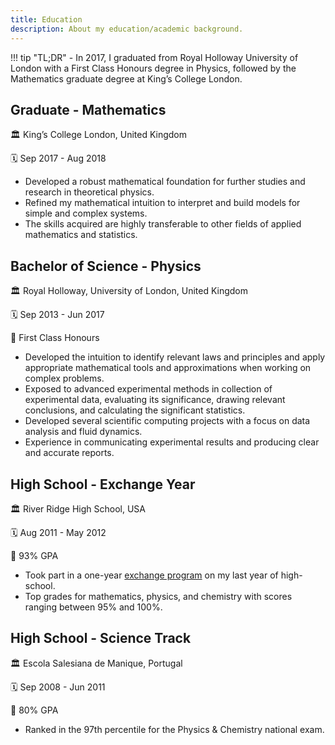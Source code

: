 ```yaml
---
title: Education
description: About my education/academic background.
---
```



!!! tip "TL;DR"
    - In 2017, I graduated from Royal Holloway University of London with a First Class Honours degree in 
    Physics, followed by the Mathematics graduate degree at King’s College London.


## Graduate - Mathematics

🏛️ King’s College London, United Kingdom

🗓️ Sep 2017 - Aug 2018

- Developed a robust mathematical foundation for further studies and research in theoretical physics.
- Refined my mathematical intuition to interpret and build models for simple and complex systems.
- The skills acquired are highly transferable to other fields of applied mathematics and statistics.

## Bachelor of Science - Physics

🏛️ Royal Holloway, University of London, United Kingdom

🗓️ Sep 2013 - Jun 2017

🎯 First Class Honours

- Developed the intuition to identify relevant laws and principles and apply appropriate mathematical tools
  and approximations when working on complex problems.
- Exposed to advanced experimental methods in collection of experimental data, evaluating its significance,
  drawing relevant conclusions, and calculating the significant statistics.
- Developed several scientific computing projects with a focus on data analysis and fluid dynamics.
- Experience in communicating experimental results and producing clear and accurate reports.

## High School - Exchange Year

🏛️ River Ridge High School, USA

🗓️ Aug 2011 - May 2012

🎯 93% GPA

- Took part in a one-year [exchange program](https://afs.org/) on my last year of high-school.
- Top grades for mathematics, physics, and chemistry with scores ranging between 95% and 100%.

## High School - Science Track

🏛️ Escola Salesiana de Manique, Portugal

🗓️ Sep 2008 - Jun 2011

🎯 80% GPA

- Ranked in the 97th percentile for the Physics & Chemistry national exam.
